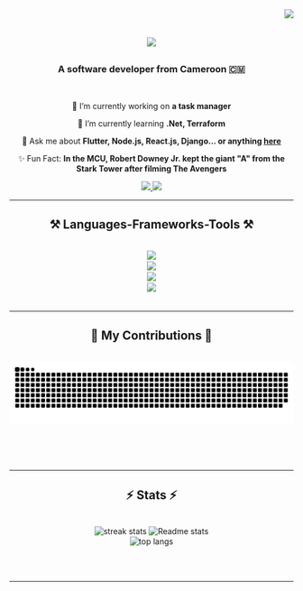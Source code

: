 <img align="right" src="https://visitor-badge.laobi.icu/badge?page_id=malachieborohoul.malachieborohoul" />

<h1 align="center">
    <img src="https://readme-typing-svg.herokuapp.com/?font=Righteous&size=35&center=true&vCenter=true&width=500&height=70&duration=4000&lines=Hi+There!+👋;+I'm+malachieborohoul!;" />
</h1>

<h3 align="center">A software developer from Cameroon 🇨🇲</h3>

<br/>

<div align="center">
 
 🔭 I’m currently working on **a task manager**
 
 🌱 I’m currently learning **.Net, Terraform**

💬 Ask me about **Flutter, Node.js, React.js, Django... or anything [here](https://github.com/malachieborohoul/malachieborohoul/issues)**

✨ Fun Fact: **In the MCU, Robert Downey Jr. kept the giant "A" from the Stark Tower after filming The Avengers**

 </div>
 
<div align="center"> 
  <a href="mailto:malachieborohoul@gmail.com">
    <img src="https://img.shields.io/badge/Gmail-333333?style=for-the-badge&logo=gmail&logoColor=red" />
  </a>
  <a href="https://linkedin.com/in/pedro-sales-muniz](https://www.linkedin.com/in/borohoul-soguelni-malachie-49b3251a4/" target="_blank">
    <img src="https://img.shields.io/badge/LinkedIn-0077B5?style=for-the-badge&logo=linkedin&logoColor=white" target="_blank" />
  </a>

</div>

 <hr/>
 
<h2 align="center">⚒️ Languages-Frameworks-Tools ⚒️</h2>
<br/>
<div align="center">
    <img src="https://skillicons.dev/icons?i=flutter,dart" /><br>
    <img src="https://skillicons.dev/icons?i=nodejs,express,python,django,cpp,cs,dotnet,php," /><br>
    <img src="https://skillicons.dev/icons?i=html,css,tailwind,javascript,react,nextjs,wasm,c,java,mysql,azure" /><br>
    <img src="https://skillicons.dev/icons?i=mysql,azure,git,firebase,mongodb,postman,rider,supabase,sequelize,docker,kubernetes,github,vscode" /><br>
</div>

<br/>
<hr/>

<div align="center">
  <h2>🐍 My Contributions 🐍</h2>
  <br>
  <img alt="snake eating my contributions" src="https://raw.githubusercontent.com/malachieborohoul/malachieborohoul/output/github-contribution-grid-snake.svg" />
  
  <br/><br/><br/>
</div>

<hr/>

<h2 align="center">⚡ Stats ⚡</h2>
<br>
<div align=center>
  <img width=390 src="https://streak-stats.demolab.com/?user=malachieborohoul&count_private=true&theme=radical&border_radius=10" alt="streak stats" />
 <img width=390 src="https://github-readme-stats.vercel.app/api?username=malachieborohoul&count_private=true&show_icons=true&theme=radical&rank_icon=github&border_radius=10" alt="Readme stats" />
  <br/>
  <img width=325 align="center" src="https://github-readme-stats.vercel.app/api/top-langs/?username=malachieborohoul&langs_count=8&layout=compact&theme=radical&border_radius=10&size_weight=0.5&count_weight=0.5&exclude_repo=github-readme-stats" alt="top langs" />
</div>

<br/><br/>

<hr/>

